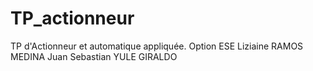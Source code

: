 # TP_actionneur
TP d'Actionneur et automatique appliquée. Option ESE
Liziaine RAMOS MEDINA
Juan Sebastian YULE GIRALDO
